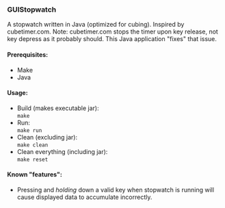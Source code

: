 ### GUIStopwatch

A stopwatch written in Java (optimized for cubing).
Inspired by cubetimer.com.
Note: cubetimer.com stops the timer upon key release,
not key depress as it probably should.
This Java application "fixes" that issue.

#### Prerequisites:
* Make  
* Java  

#### Usage:
* Build (makes executable jar):  
  <code>make</code>
* Run:  
  <code>make run</code>
* Clean (excluding jar):  
  <code>make clean</code>
* Clean everything (including jar):  
  <code>make reset</code>

#### Known "features":
* Pressing and _holding_ down a valid key when stopwatch is running will cause displayed data to accumulate incorrectly.  

